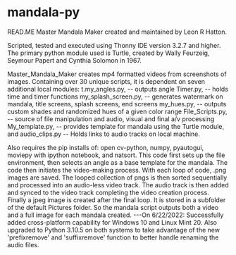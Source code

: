 # mandala-py
READ.ME
Master Mandala Maker created and maintained by Leon R Hatton.

Scripted, tested and executed using Thonny IDE version 3.2.7 and higher.
The primary python module used is Turtle, created by Wally Feurzeig, Seymour Papert and Cynthia Solomon in 1967.

Master_Mandala_Maker creates mp4 formatted videos from screenshots of images. Containing over 30 unique scripts, it is dependent on seven additional local modules:
t.my_angles.py,  -- outputs angle
Timer.py,  -- holds time and timer functions
my_splash_screen.py,  -- generates watermark on mandala, title screens, splash screens, end screens
my_hues.py, -- outputs custom shades and randomized hues of a given color range
File_Scripts.py, -- source of file manipulation and audio, visual and final a/v processing
My_template.py, -- provides template for mandala using the Turtle module, and 
audio_clips.py  -- Holds links to audio tracks on local machine.
 
Also requires the pip installs of:
open cv-python, 
numpy, 
pyautogui, 
moviepy with ipython notebook, and 
natsort. 
This code first sets up the file environment, then selects an angle as a base template for the mandala.
The code then initiates the video-making process. With each loop of code, .png images are saved. The looped collection of pngs is then sorted sequentially
and processed into an audio-less video track.  The audio track is then added and synced to the video track completing the video creation process. Finally a jpeg image is created after the final loop.  It is stored in a subfolder of the default Pictures folder. So the mandala script outputs both  a video and a full
image for each mandala created.
 ---On 6/22/2022: Successfully added cross-platform capability for Windows 10 and Linux Mint 20. Also upgraded to Python 3.10.5 on both systems to take advantage of the new 'prefixremove' and 'suffixremove' function to better handle renaming the audio files.
     
